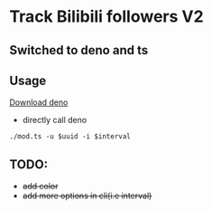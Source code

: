 # Track Bilibili followers V2

## Switched to deno and ts

## Usage

[Download deno](https://deno.land/)

- directly call deno

```shell
./mod.ts -u $uuid -i $interval
```

## TODO:

- ~~add color~~
- ~~add more options in cli(i.e interval)~~
